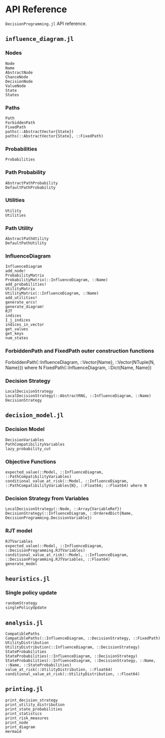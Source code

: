 # API Reference
`DecisionProgramming.jl` API reference.

## `influence_diagram.jl`
### Nodes
```@docs
Node
Name
AbstractNode
ChanceNode
DecisionNode
ValueNode
State
States
```

### Paths
```@docs
Path
ForbiddenPath
FixedPath
paths(::AbstractVector{State})
paths(::AbstractVector{State}, ::FixedPath)
```

### Probabilities
```@docs
Probabilities
```

### Path Probability
```@docs
AbstractPathProbability
DefaultPathProbability
```

### Utilities
```@docs
Utility
Utilities
```

### Path Utility
```@docs
AbstractPathUtility
DefaultPathUtility
```

### InfluenceDiagram
```@docs
InfluenceDiagram
add_node!
ProbabilityMatrix
ProbabilityMatrix(::InfluenceDiagram, ::Name)
add_probabilities!
UtilityMatrix
UtilityMatrix(::InfluenceDiagram, ::Name)
add_utilities!
generate_arcs!
generate_diagram!
RJT
indices
I_j_indices
indices_in_vector
get_values
get_keys
num_states
```

### ForbiddenPath and FixedPath outer construction functions
ForbiddenPath(::InfluenceDiagram, ::Vector{Name}, ::Vector{NTuple{N, Name}}) where N
FixedPath(::InfluenceDiagram, ::Dict{Name, Name})

### Decision Strategy
```@docs
LocalDecisionStrategy
LocalDecisionStrategy(::AbstractRNG, ::InfluenceDiagram, ::Name)
DecisionStrategy
```

## `decision_model.jl`
### Decision Model
```@docs
DecisionVariables
PathCompatibilityVariables
lazy_probability_cut
```

### Objective Functions
```@docs
expected_value(::Model, ::InfluenceDiagram, ::PathCompatibilityVariables)
conditional_value_at_risk(::Model, ::InfluenceDiagram, ::PathCompatibilityVariables{N}, ::Float64; ::Float64) where N
```

### Decision Strategy from Variables
```@docs
LocalDecisionStrategy(::Node, ::Array{VariableRef})
DecisionStrategy(::InfluenceDiagram, ::OrderedDict{Name, DecisionProgramming.DecisionVariable})
```

### RJT model
```@docs
RJTVariables
expected_value(::Model, ::InfluenceDiagram, ::DecisionProgramming.RJTVariables)
conditional_value_at_risk(::Model, ::InfluenceDiagram, ::DecisionProgramming.RJTVariables, ::Float64)
generate_model
```

## `heuristics.jl`
### Single policy update
```@docs
randomStrategy
singlePolicyUpdate
```

## `analysis.jl`
```@docs
CompatiblePaths
CompatiblePaths(::InfluenceDiagram, ::DecisionStrategy, ::FixedPath)
UtilityDistribution
UtilityDistribution(::InfluenceDiagram, ::DecisionStrategy)
StateProbabilities
StateProbabilities(::InfluenceDiagram, ::DecisionStrategy)
StateProbabilities(::InfluenceDiagram, ::DecisionStrategy, ::Name, ::Name, ::StateProbabilities)
value_at_risk(::UtilityDistribution, ::Float64)
conditional_value_at_risk(::UtilityDistribution, ::Float64)
```

## `printing.jl`
```@docs
print_decision_strategy
print_utility_distribution
print_state_probabilities
print_statistics
print_risk_measures
print_node
print_diagram
mermaid
```
